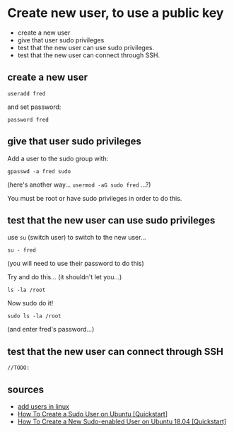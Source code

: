 ﻿# Create new user, to use a public key

- create a new user
- give that user sudo privileges
- test that the new user can use sudo privileges.
- test that the new user can connect through SSH.

## create a new user

	useradd fred

and set password:

	password fred

## give that user sudo privileges

Add a user to the sudo group with:

	gpasswd -a fred sudo

(here's another way... `usermod -aG sudo fred` ...?)

You must be root or have sudo privileges in order to do this.

## test that the new user can use sudo privileges

use `su` (switch user) to switch to the new user...

	su - fred

(you will need to use their password to do this)

Try and do this... (it shouldn't let you...)

	ls -la /root

Now sudo do it!

	sudo ls -la /root

(and enter fred's password...)

## test that the new user can connect through SSH

	//TODO:

## sources

- [add users in linux](https://www.tecmint.com/add-users-in-linux)
- [How To Create a Sudo User on Ubuntu [Quickstart]](https://www.digitalocean.com/community/tutorials/how-to-create-a-sudo-user-on-ubuntu-quickstart)
- [How To Create a New Sudo-enabled User on Ubuntu 18.04 [Quickstart]](https://www.digitalocean.com/community/tutorials/how-to-create-a-new-sudo-enabled-user-on-ubuntu-18-04-quickstart)
